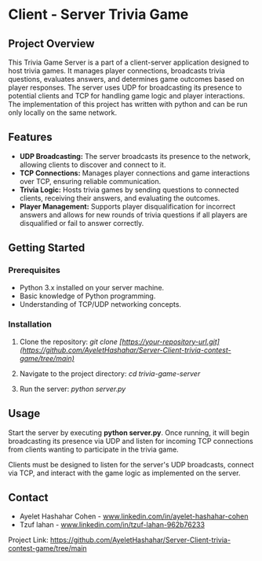 # Client - Server Trivia Game
## Project Overview
This Trivia Game Server is a part of a client-server application designed to host trivia games. It manages player connections, broadcasts trivia questions, evaluates answers, and determines game outcomes based on player responses. The server uses UDP for broadcasting its presence to potential clients and TCP for handling game logic and player interactions.
The implementation of this project has written with python and can be run only locally on the same network. 

## Features
* **UDP Broadcasting:** The server broadcasts its presence to the network, allowing clients to discover and connect to it.
* **TCP Connections:** Manages player connections and game interactions over TCP, ensuring reliable communication.
* **Trivia Logic:** Hosts trivia games by sending questions to connected clients, receiving their answers, and evaluating the outcomes.
* **Player Management:** Supports player disqualification for incorrect answers and allows for new rounds of trivia questions if all players are disqualified or fail to answer correctly.

## Getting Started
### Prerequisites
* Python 3.x installed on your server machine.
* Basic knowledge of Python programming.
* Understanding of TCP/UDP networking concepts.
### Installation
1. Clone the repository:
   *git clone [https://your-repository-url.git](https://github.com/AyeletHashahar/Server-Client-trivia-contest-game/tree/main)*
   
2. Navigate to the project directory:
   *cd trivia-game-server*

3. Run the server:
   *python server.py*
   
## Usage
Start the server by executing **python server.py**. Once running, it will begin broadcasting its presence via UDP and listen for incoming TCP connections from clients wanting to participate in the trivia game.

Clients must be designed to listen for the server's UDP broadcasts, connect via TCP, and interact with the game logic as implemented on the server.

## Contact
* Ayelet Hashahar Cohen - www.linkedin.com/in/ayelet-hashahar-cohen
* Tzuf lahan - www.linkedin.com/in/tzuf-lahan-962b76233

Project Link: https://github.com/AyeletHashahar/Server-Client-trivia-contest-game/tree/main
